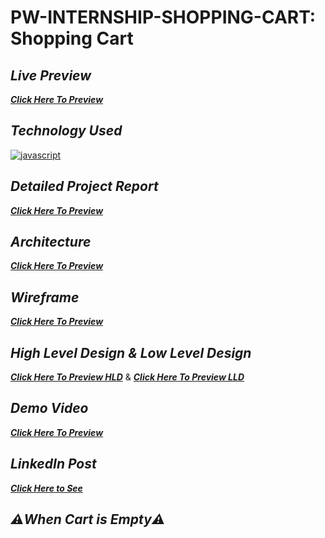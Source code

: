 # PW-INTERNSHIP-SHOPPING-CART: Shopping Cart

## _Live Preview_
_**[Click Here To Preview]()**_

## _Technology Used_
[![javascript](https://img.shields.io/badge/reactjs-black?style=for-the-badge&logo=react&logoColor=blue)]()

## _Detailed Project Report_
_**[Click Here To Preview]()**_

## _Architecture_
_**[Click Here To Preview](https://drive.google.com/file/d/1teXUHiflAjMM2hOUrY-I5IpZGjPc2Znz/view?usp=drive_link)**_

## _Wireframe_
_**[Click Here To Preview](https://drive.google.com/file/d/1CHJW6OkhCu70u3dJQd7YYQ6oKMeI7K2r/view?usp=drive_link)**_

## _High Level Design & Low Level Design_
_**[Click Here To Preview HLD](https://drive.google.com/file/d/1-h8TZ6L7UqjI2uPqjXVHzAMJVElw6Y-w/view?usp=drive_link)**_ & _**[Click Here To Preview LLD](https://drive.google.com/file/d/1ATcywwux-M6Uhk0ybKwhY12PcfdDdt8S/view?usp=drive_link)**_

## _Demo Video_
_**[Click Here To Preview]()**_



## _LinkedIn Post_
_**[Click Here to See]()**_


## _⚠️When Cart is Empty⚠️_


